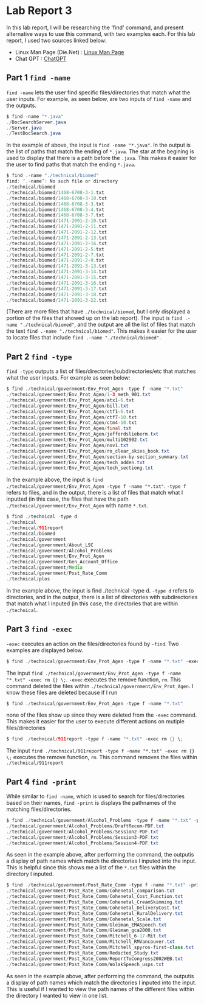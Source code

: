 # **Lab Report 3**
In this lab report, I will be researching the 'find' command, and present alternative ways to use this command, with two examples each.
For this lab report, I used two sources linked below:
- Linux Man Page (Die.Net) : [Linux Man Page](https://man7.org/linux/man-pages/man1/find.1.html)
- Chat GPT : [ChatGPT](https://chat.openai.com/)

## **Part 1** `find -name`

`find -name` lets the user find specific files/directories that match what the user inputs. For example, as seen below, are two inputs of `find -name` and the outputs.

````java
$ find -name "*.java"
./DocSearchServer.java
./Server.java
./TestDocSearch.java

````
In the example of above, the input is `find -name "*.java"`. In the output is the list of paths that match the ending of `*.java`. The star at the begining is used to display that there is a path before the `.java`. This makes it easier for the user to find paths that match the ending `*.java`.

````java
$ find .-name "./technical/biomed"
find: ‘.-name’: No such file or directory
./technical/biomed
./technical/biomed/1468-6708-3-1.txt
./technical/biomed/1468-6708-3-10.txt
./technical/biomed/1468-6708-3-3.txt
./technical/biomed/1468-6708-3-4.txt
./technical/biomed/1468-6708-3-7.txt
./technical/biomed/1471-2091-2-10.txt
./technical/biomed/1471-2091-2-11.txt
./technical/biomed/1471-2091-2-12.txt
./technical/biomed/1471-2091-2-13.txt
./technical/biomed/1471-2091-2-16.txt
./technical/biomed/1471-2091-2-5.txt
./technical/biomed/1471-2091-2-7.txt
./technical/biomed/1471-2091-2-9.txt
./technical/biomed/1471-2091-3-13.txt
./technical/biomed/1471-2091-3-14.txt
./technical/biomed/1471-2091-3-15.txt
./technical/biomed/1471-2091-3-16.txt
./technical/biomed/1471-2091-3-17.txt
./technical/biomed/1471-2091-3-18.txt
./technical/biomed/1471-2091-3-22.txt
````
(There are more files that have `./technical/biomed`, but I only displayed a portion of the files that showed up on the lab report). The input is `find .-name "./technical/biomed"`, and the output are all the list of files that match the text `find .-name "./technical/biomed"`. This makes it easier for the user to locate files that include `find .-name "./technical/biomed"`.

## **Part 2** `find -type`

`find -type` outputs a list of files/directories/subdirectories/etc that matches what the user inputs. For example as seen below: 

````java
$ find ./technical/government/Env_Prot_Agen -type f -name "*.txt"
./technical/government/Env_Prot_Agen/1-3_meth_901.txt
./technical/government/Env_Prot_Agen/atx1-6.txt
./technical/government/Env_Prot_Agen/bill.txt
./technical/government/Env_Prot_Agen/ctf1-6.txt
./technical/government/Env_Prot_Agen/ctf7-10.txt
./technical/government/Env_Prot_Agen/ctm4-10.txt
./technical/government/Env_Prot_Agen/final.txt
./technical/government/Env_Prot_Agen/jeffordslieberm.txt
./technical/government/Env_Prot_Agen/multi102902.txt
./technical/government/Env_Prot_Agen/nov1.txt
./technical/government/Env_Prot_Agen/ro_clear_skies_book.txt
./technical/government/Env_Prot_Agen/section-by-section_summary.txt
./technical/government/Env_Prot_Agen/tech_adden.txt
./technical/government/Env_Prot_Agen/tech_sectiong.txt
````
In the example above, the input is `find ./technical/government/Env_Prot_Agen -type f -name "*.txt"`. `-type f` refers to files, and in the output, there is a list of files that match what I inputted (in this case, the files that have the path `./technical/government/Env_Prot_Agen` with name `*.txt`.
````java
$ find ./technical -type d
./technical
./technical/911report
./technical/biomed
./technical/government
./technical/government/About_LSC
./technical/government/Alcohol_Problems
./technical/government/Env_Prot_Agen
./technical/government/Gen_Account_Office
./technical/government/Media
./technical/government/Post_Rate_Comm
./technical/plos
````
In the example above, the input is find ./technical -type d. `-type d` refers to directories, and in the output, there is a list of directories with subdirectories that match what I inputed (in this case, the directories that are within `./technical`.

## **Part 3** `find -exec`

`-exec` executes an action on the files/directories found by `-find`. Two examples are displayed below.
````java
$ find ./technical/government/Env_Prot_Agen -type f -name "*.txt" -exec rm {} \;
````
The input `find ./technical/government/Env_Prot_Agen -type f -name "*.txt" -exec rm {} \;`. `-exec` executes the remove function, `rm`. This command deleted the files within `./technical/government/Env_Prot_Agen`. I know these files are deleted because if I run 
````java
$ find ./technical/government/Env_Prot_Agen -type f -name "*.txt"
````
none of the files show up since they were deleted from the `-exec` command. This makes it easier for the user to execute different actions on mutiple files/directories
````java
$ find ./technical/911report -type f -name "*.txt" -exec rm {} \;

````
The input `find ./technical/911report -type f -name "*.txt" -exec rm {} \;` executes the remove function, `rm`. This command removes the files within `./technical/911report`

## **Part 4** `find -print`
While similar to `find -name`, which is used to search for files/directories based on their names, `find -print` is displays the pathnames of the matching files/directories. 

````java
$ find ./technical/government/Alcohol_Problems -type f -name "*.txt" -print
./technical/government/Alcohol_Problems/DraftRecom-PDF.txt
./technical/government/Alcohol_Problems/Session2-PDF.txt
./technical/government/Alcohol_Problems/Session3-PDF.txt
./technical/government/Alcohol_Problems/Session4-PDF.txt
````
As seen in the example above, after performing the command, the outputis a display of path names which match the directories I inputed into the input. This is helpful since this shows me a list of the `*.txt` files within the directory I inputed.

````java
$ find ./technical/government/Post_Rate_Comm -type f -name "*.txt" -print
./technical/government/Post_Rate_Comm/Cohenetal_comparison.txt
./technical/government/Post_Rate_Comm/Cohenetal_Cost_Function.txt
./technical/government/Post_Rate_Comm/Cohenetal_CreamSkimming.txt
./technical/government/Post_Rate_Comm/Cohenetal_DeliveryCost.txt
./technical/government/Post_Rate_Comm/Cohenetal_RuralDelivery.txt
./technical/government/Post_Rate_Comm/Cohenetal_Scale.txt
./technical/government/Post_Rate_Comm/Gleiman_EMASpeech.txt
./technical/government/Post_Rate_Comm/Gleiman_gca2000.txt
./technical/government/Post_Rate_Comm/Mitchell_6-17-Mit.txt
./technical/government/Post_Rate_Comm/Mitchell_RMVancouver.txt
./technical/government/Post_Rate_Comm/Mitchell_spyros-first-class.txt
./technical/government/Post_Rate_Comm/Redacted_Study.txt
./technical/government/Post_Rate_Comm/ReportToCongress2002WEB.txt
./technical/government/Post_Rate_Comm/WolakSpeech_usps.txt
````
As seen in the example above, after performing the command, the outputis a display of path names which match the directories I inputed into the input. This is useful if I wanted to view the path names of the different files within the directory I wanted to view in one list.
